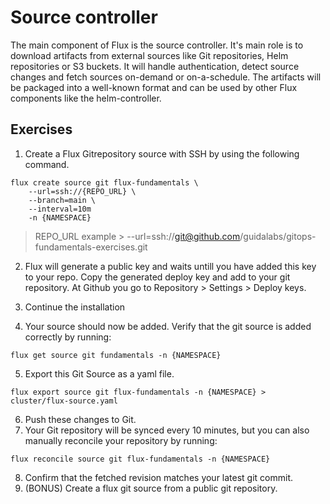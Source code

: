 # Source controller
The main component of Flux is the source controller. It's main role is to download artifacts from external sources like Git repositories, Helm repositories or S3 buckets. It will handle authentication, detect source changes and fetch sources on-demand or on-a-schedule. The artifacts will be packaged into a well-known format and can be used by other Flux components like the helm-controller.

## Exercises
1. Create a Flux Gitrepository source with SSH by using the following command.
```
flux create source git flux-fundamentals \
    --url=ssh://{REPO_URL} \
    --branch=main \
    --interval=10m
    -n {NAMESPACE}
```

> REPO_URL example > --url=ssh://git@github.com/guidalabs/gitops-fundamentals-exercises.git

2. Flux will generate a public key and waits untill you have added this key to your repo. Copy the generated deploy key and add to your git repository. At Github you go to Repository > Settings > Deploy keys.

3. Continue the installation
4. Your source should now be added. Verify that the git source is added correctly by running:
```
flux get source git fundamentals -n {NAMESPACE}
```
5. Export this Git Source as a yaml file.
```
flux export source git flux-fundamentals -n {NAMESPACE} > cluster/flux-source.yaml
```
6. Push these changes to Git.
7. Your Git repository will be synced every 10 minutes, but you can also manually reconcile your repository by running:
```
flux reconcile source git flux-fundamentals -n {NAMESPACE}
```
8. Confirm that the fetched revision matches your latest git commit.
9. (BONUS) Create a flux git source from a public git repository.
